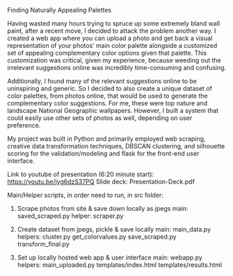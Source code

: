 Finding Naturally Appealing Palettes

Having wasted many hours trying to spruce up some extremely bland wall paint, after a recent move, I decided to attack the problem another way. I created a web app where you can upload a photo and get back a visual representation of your photos’ main color palette alongside a customized set of appealing complementary color options given that palette. This customization was critical, given my experience, because weeding out the irrelevant suggestions online was incredibly time-consuming and confusing.

Additionally, I found many of the relevant suggestions online to be uninspiring and generic. So I decided to also create a unique dataset of color palettes, from photos online, that would be used to generate the complementary color suggestions. For me, these were top nature and landscape National Geographic wallpapers. However, I built a system that could easily use other sets of photos as well, depending on user preference.

My project was built in Python and primarily employed web scraping, creative data transformation techniques, DBSCAN clustering, and silhouette scoring for the validation/modeling and flask for the front-end user interface.


Link to youtube of presentation (6:20 minute start): https://youtu.be/jyg6dzS37PQ
Slide deck: Presentation-Deck.pdf


Main/Helper scripts, in order need to run, in src folder:

1. Scrape photos from site & save down locally as jpegs
    main:       saved_scraped.py
    helper:     scraper.py

2. Create dataset from jpegs, pickle & save locally
    main:       main_data.py
    helpers:    cluster.py
                get_colorvalues.py
                save_scraped.py
                transform_final.py

3. Set up locally hosted web app & user interface
    main:       webapp.py
    helpers:    main_uploaded.py
                templates/index.html
                templates/results.html
